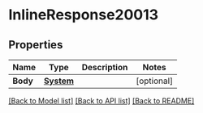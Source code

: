 # InlineResponse20013

## Properties

Name | Type | Description | Notes
------------ | ------------- | ------------- | -------------
**Body** | [**System**](System.md) |  | [optional] 

[[Back to Model list]](../README.md#documentation-for-models) [[Back to API list]](../README.md#documentation-for-api-endpoints) [[Back to README]](../README.md)


